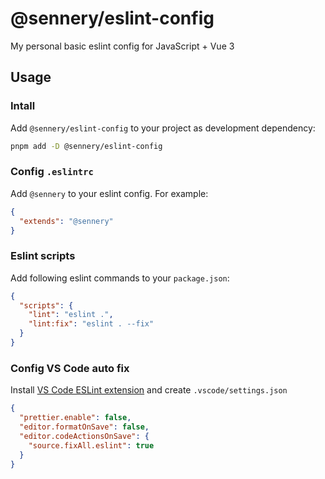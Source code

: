 # @sennery/eslint-config

My personal basic eslint config for JavaScript + Vue 3

## Usage

### Intall

Add `@sennery/eslint-config` to your project as development dependency:

```sh
pnpm add -D @sennery/eslint-config
```

### Config `.eslintrc`

Add `@sennery` to your eslint config. For example:

```json
{
  "extends": "@sennery"
}
```

### Eslint scripts

Add following eslint commands to your `package.json`:

```json
{
  "scripts": {
    "lint": "eslint .",
    "lint:fix": "eslint . --fix"
  }
}
```

### Config VS Code auto fix

Install [VS Code ESLint extension](https://marketplace.visualstudio.com/items?itemName=dbaeumer.vscode-eslint) and create `.vscode/settings.json`

```json
{
  "prettier.enable": false,
  "editor.formatOnSave": false,
  "editor.codeActionsOnSave": {
    "source.fixAll.eslint": true
  }
}
```
